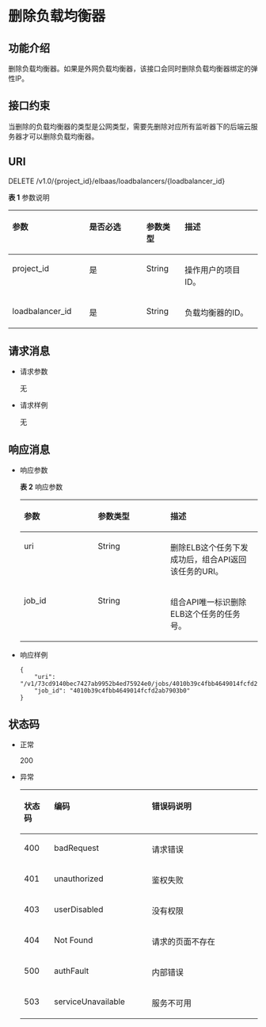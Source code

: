 # 删除负载均衡器<a name="zh-cn_topic_0096561500"></a>

## 功能介绍<a name="zh-cn_topic_0020100179_section55835522"></a>

删除负载均衡器。如果是外网负载均衡器，该接口会同时删除负载均衡器绑定的弹性IP。

## 接口约束<a name="section454075584016"></a>

当删除的负载均衡器的类型是公网类型，需要先删除对应所有监听器下的后端云服务器才可以删除负载均衡器。

## URI<a name="zh-cn_topic_0020100179_section32757653"></a>

DELETE /v1.0/\{project\_id\}/elbaas/loadbalancers/\{loadbalancer\_id\}

**表 1**  参数说明

<a name="zh-cn_topic_0020100179_table21270789"></a>
<table><thead align="left"><tr id="zh-cn_topic_0020100179_row17130265"><th class="cellrowborder" valign="top" width="30.830000000000002%" id="mcps1.2.5.1.1"><p id="zh-cn_topic_0020100179_p45374195"><a name="zh-cn_topic_0020100179_p45374195"></a><a name="zh-cn_topic_0020100179_p45374195"></a>参数</p>
</th>
<th class="cellrowborder" valign="top" width="22.93%" id="mcps1.2.5.1.2"><p id="zh-cn_topic_0020100179_p51431161"><a name="zh-cn_topic_0020100179_p51431161"></a><a name="zh-cn_topic_0020100179_p51431161"></a>是否必选</p>
</th>
<th class="cellrowborder" valign="top" width="15.409999999999998%" id="mcps1.2.5.1.3"><p id="zh-cn_topic_0020100179_p42188327171146"><a name="zh-cn_topic_0020100179_p42188327171146"></a><a name="zh-cn_topic_0020100179_p42188327171146"></a>参数类型</p>
</th>
<th class="cellrowborder" valign="top" width="30.830000000000002%" id="mcps1.2.5.1.4"><p id="zh-cn_topic_0020100179_p5174549"><a name="zh-cn_topic_0020100179_p5174549"></a><a name="zh-cn_topic_0020100179_p5174549"></a>描述</p>
</th>
</tr>
</thead>
<tbody><tr id="zh-cn_topic_0020100179_row16485292"><td class="cellrowborder" valign="top" width="30.830000000000002%" headers="mcps1.2.5.1.1 "><p id="zh-cn_topic_0020100179_p97891027152917"><a name="zh-cn_topic_0020100179_p97891027152917"></a><a name="zh-cn_topic_0020100179_p97891027152917"></a>project_id</p>
</td>
<td class="cellrowborder" valign="top" width="22.93%" headers="mcps1.2.5.1.2 "><p id="zh-cn_topic_0020100179_p47625841"><a name="zh-cn_topic_0020100179_p47625841"></a><a name="zh-cn_topic_0020100179_p47625841"></a>是</p>
</td>
<td class="cellrowborder" valign="top" width="15.409999999999998%" headers="mcps1.2.5.1.3 "><p id="zh-cn_topic_0020100179_p40660579171146"><a name="zh-cn_topic_0020100179_p40660579171146"></a><a name="zh-cn_topic_0020100179_p40660579171146"></a>String</p>
</td>
<td class="cellrowborder" valign="top" width="30.830000000000002%" headers="mcps1.2.5.1.4 "><p id="zh-cn_topic_0020100179_p32487918"><a name="zh-cn_topic_0020100179_p32487918"></a><a name="zh-cn_topic_0020100179_p32487918"></a>操作用户的项目ID。</p>
</td>
</tr>
<tr id="zh-cn_topic_0020100179_row23955812"><td class="cellrowborder" valign="top" width="30.830000000000002%" headers="mcps1.2.5.1.1 "><p id="zh-cn_topic_0020100179_p61372619"><a name="zh-cn_topic_0020100179_p61372619"></a><a name="zh-cn_topic_0020100179_p61372619"></a>loadbalancer_id</p>
</td>
<td class="cellrowborder" valign="top" width="22.93%" headers="mcps1.2.5.1.2 "><p id="zh-cn_topic_0020100179_p5126234"><a name="zh-cn_topic_0020100179_p5126234"></a><a name="zh-cn_topic_0020100179_p5126234"></a>是</p>
</td>
<td class="cellrowborder" valign="top" width="15.409999999999998%" headers="mcps1.2.5.1.3 "><p id="zh-cn_topic_0020100179_p46553182171146"><a name="zh-cn_topic_0020100179_p46553182171146"></a><a name="zh-cn_topic_0020100179_p46553182171146"></a>String</p>
</td>
<td class="cellrowborder" valign="top" width="30.830000000000002%" headers="mcps1.2.5.1.4 "><p id="zh-cn_topic_0020100179_p12571834"><a name="zh-cn_topic_0020100179_p12571834"></a><a name="zh-cn_topic_0020100179_p12571834"></a>负载均衡器的ID。</p>
</td>
</tr>
</tbody>
</table>

## 请求消息<a name="zh-cn_topic_0020100179_section26383427"></a>

-   请求参数

    无


-   请求样例

    无


## 响应消息<a name="zh-cn_topic_0020100179_section36124251"></a>

-   响应参数

    **表 2**  响应参数

    <a name="zh-cn_topic_0020100179_table64935808154453"></a>
    <table><thead align="left"><tr id="zh-cn_topic_0020100179_row25512474154453"><th class="cellrowborder" valign="top" width="31.080000000000002%" id="mcps1.2.4.1.1"><p id="zh-cn_topic_0020100179_p53244510154453"><a name="zh-cn_topic_0020100179_p53244510154453"></a><a name="zh-cn_topic_0020100179_p53244510154453"></a>参数</p>
    </th>
    <th class="cellrowborder" valign="top" width="30.509999999999998%" id="mcps1.2.4.1.2"><p id="zh-cn_topic_0020100179_p40442342173633"><a name="zh-cn_topic_0020100179_p40442342173633"></a><a name="zh-cn_topic_0020100179_p40442342173633"></a>参数类型</p>
    </th>
    <th class="cellrowborder" valign="top" width="38.41%" id="mcps1.2.4.1.3"><p id="zh-cn_topic_0020100179_p35598641154453"><a name="zh-cn_topic_0020100179_p35598641154453"></a><a name="zh-cn_topic_0020100179_p35598641154453"></a>描述</p>
    </th>
    </tr>
    </thead>
    <tbody><tr id="zh-cn_topic_0020100179_row64917647154453"><td class="cellrowborder" valign="top" width="31.080000000000002%" headers="mcps1.2.4.1.1 "><p id="zh-cn_topic_0020100179_p23838021154453"><a name="zh-cn_topic_0020100179_p23838021154453"></a><a name="zh-cn_topic_0020100179_p23838021154453"></a>uri</p>
    </td>
    <td class="cellrowborder" valign="top" width="30.509999999999998%" headers="mcps1.2.4.1.2 "><p id="zh-cn_topic_0020100179_p60866790173633"><a name="zh-cn_topic_0020100179_p60866790173633"></a><a name="zh-cn_topic_0020100179_p60866790173633"></a>String</p>
    </td>
    <td class="cellrowborder" valign="top" width="38.41%" headers="mcps1.2.4.1.3 "><p id="zh-cn_topic_0020100179_p37605851154453"><a name="zh-cn_topic_0020100179_p37605851154453"></a><a name="zh-cn_topic_0020100179_p37605851154453"></a>删除ELB这个任务下发成功后，组合API返回该任务的URI。</p>
    </td>
    </tr>
    <tr id="zh-cn_topic_0020100179_row2908346154453"><td class="cellrowborder" valign="top" width="31.080000000000002%" headers="mcps1.2.4.1.1 "><p id="zh-cn_topic_0020100179_p34249449154453"><a name="zh-cn_topic_0020100179_p34249449154453"></a><a name="zh-cn_topic_0020100179_p34249449154453"></a>job_id</p>
    </td>
    <td class="cellrowborder" valign="top" width="30.509999999999998%" headers="mcps1.2.4.1.2 "><p id="zh-cn_topic_0020100179_p12931069173633"><a name="zh-cn_topic_0020100179_p12931069173633"></a><a name="zh-cn_topic_0020100179_p12931069173633"></a>String</p>
    </td>
    <td class="cellrowborder" valign="top" width="38.41%" headers="mcps1.2.4.1.3 "><p id="zh-cn_topic_0020100179_p30160485154453"><a name="zh-cn_topic_0020100179_p30160485154453"></a><a name="zh-cn_topic_0020100179_p30160485154453"></a>组合API唯一标识删除ELB这个任务的任务号。</p>
    </td>
    </tr>
    </tbody>
    </table>

-   响应样例

    ```
    {
        "uri": "/v1/73cd9140bec7427ab9952b4ed75924e0/jobs/4010b39c4fbb4649014fcfd2ab7903b0",
        "job_id": "4010b39c4fbb4649014fcfd2ab7903b0"
    }
    ```


## 状态码<a name="zh-cn_topic_0020100179_section56682808"></a>

-   正常

    200

-   异常

    <a name="zh-cn_topic_0020100179_table37464071151411"></a>
    <table><thead align="left"><tr id="zh-cn_topic_0020100179_row39359686151411"><th class="cellrowborder" valign="top" width="12.65%" id="mcps1.1.4.1.1"><p id="zh-cn_topic_0020100179_p34018037151411"><a name="zh-cn_topic_0020100179_p34018037151411"></a><a name="zh-cn_topic_0020100179_p34018037151411"></a>状态码</p>
    </th>
    <th class="cellrowborder" valign="top" width="41.11%" id="mcps1.1.4.1.2"><p id="p14710544104718"><a name="p14710544104718"></a><a name="p14710544104718"></a>编码</p>
    </th>
    <th class="cellrowborder" valign="top" width="46.239999999999995%" id="mcps1.1.4.1.3"><p id="zh-cn_topic_0020100179_p3997645151411"><a name="zh-cn_topic_0020100179_p3997645151411"></a><a name="zh-cn_topic_0020100179_p3997645151411"></a>错误码说明</p>
    </th>
    </tr>
    </thead>
    <tbody><tr id="zh-cn_topic_0020100179_row55373813151411"><td class="cellrowborder" valign="top" width="12.65%" headers="mcps1.1.4.1.1 "><p id="zh-cn_topic_0020100179_p56093845151411"><a name="zh-cn_topic_0020100179_p56093845151411"></a><a name="zh-cn_topic_0020100179_p56093845151411"></a>400</p>
    </td>
    <td class="cellrowborder" valign="top" width="41.11%" headers="mcps1.1.4.1.2 "><p id="p1071013442479"><a name="p1071013442479"></a><a name="p1071013442479"></a>badRequest</p>
    </td>
    <td class="cellrowborder" valign="top" width="46.239999999999995%" headers="mcps1.1.4.1.3 "><p id="zh-cn_topic_0020100179_p47307606151411"><a name="zh-cn_topic_0020100179_p47307606151411"></a><a name="zh-cn_topic_0020100179_p47307606151411"></a>请求错误</p>
    </td>
    </tr>
    <tr id="zh-cn_topic_0020100179_row23115274151411"><td class="cellrowborder" valign="top" width="12.65%" headers="mcps1.1.4.1.1 "><p id="zh-cn_topic_0020100179_p60397919151411"><a name="zh-cn_topic_0020100179_p60397919151411"></a><a name="zh-cn_topic_0020100179_p60397919151411"></a>401</p>
    </td>
    <td class="cellrowborder" valign="top" width="41.11%" headers="mcps1.1.4.1.2 "><p id="p1773731184814"><a name="p1773731184814"></a><a name="p1773731184814"></a>unauthorized</p>
    </td>
    <td class="cellrowborder" valign="top" width="46.239999999999995%" headers="mcps1.1.4.1.3 "><p id="zh-cn_topic_0020100179_p60393256151411"><a name="zh-cn_topic_0020100179_p60393256151411"></a><a name="zh-cn_topic_0020100179_p60393256151411"></a>鉴权失败</p>
    </td>
    </tr>
    <tr id="zh-cn_topic_0020100179_row6668396151411"><td class="cellrowborder" valign="top" width="12.65%" headers="mcps1.1.4.1.1 "><p id="zh-cn_topic_0020100179_p3269183151411"><a name="zh-cn_topic_0020100179_p3269183151411"></a><a name="zh-cn_topic_0020100179_p3269183151411"></a>403</p>
    </td>
    <td class="cellrowborder" valign="top" width="41.11%" headers="mcps1.1.4.1.2 "><p id="p16449268489"><a name="p16449268489"></a><a name="p16449268489"></a>userDisabled</p>
    </td>
    <td class="cellrowborder" valign="top" width="46.239999999999995%" headers="mcps1.1.4.1.3 "><p id="zh-cn_topic_0020100179_p63477242151411"><a name="zh-cn_topic_0020100179_p63477242151411"></a><a name="zh-cn_topic_0020100179_p63477242151411"></a>没有权限</p>
    </td>
    </tr>
    <tr id="zh-cn_topic_0020100179_row34424270151411"><td class="cellrowborder" valign="top" width="12.65%" headers="mcps1.1.4.1.1 "><p id="zh-cn_topic_0020100179_p36902522151411"><a name="zh-cn_topic_0020100179_p36902522151411"></a><a name="zh-cn_topic_0020100179_p36902522151411"></a>404</p>
    </td>
    <td class="cellrowborder" valign="top" width="41.11%" headers="mcps1.1.4.1.2 "><p id="p118004106487"><a name="p118004106487"></a><a name="p118004106487"></a>Not Found</p>
    </td>
    <td class="cellrowborder" valign="top" width="46.239999999999995%" headers="mcps1.1.4.1.3 "><p id="zh-cn_topic_0020100179_p36314273151411"><a name="zh-cn_topic_0020100179_p36314273151411"></a><a name="zh-cn_topic_0020100179_p36314273151411"></a>请求的页面不存在</p>
    </td>
    </tr>
    <tr id="zh-cn_topic_0020100179_row58393007151411"><td class="cellrowborder" valign="top" width="12.65%" headers="mcps1.1.4.1.1 "><p id="zh-cn_topic_0020100179_p32213149151411"><a name="zh-cn_topic_0020100179_p32213149151411"></a><a name="zh-cn_topic_0020100179_p32213149151411"></a>500</p>
    </td>
    <td class="cellrowborder" valign="top" width="41.11%" headers="mcps1.1.4.1.2 "><p id="p1025281964811"><a name="p1025281964811"></a><a name="p1025281964811"></a>authFault</p>
    </td>
    <td class="cellrowborder" valign="top" width="46.239999999999995%" headers="mcps1.1.4.1.3 "><p id="zh-cn_topic_0020100179_p59128251151411"><a name="zh-cn_topic_0020100179_p59128251151411"></a><a name="zh-cn_topic_0020100179_p59128251151411"></a>内部错误</p>
    </td>
    </tr>
    <tr id="zh-cn_topic_0020100179_row62392211151411"><td class="cellrowborder" valign="top" width="12.65%" headers="mcps1.1.4.1.1 "><p id="zh-cn_topic_0020100179_p20604349151411"><a name="zh-cn_topic_0020100179_p20604349151411"></a><a name="zh-cn_topic_0020100179_p20604349151411"></a>503</p>
    </td>
    <td class="cellrowborder" valign="top" width="41.11%" headers="mcps1.1.4.1.2 "><p id="p369852418484"><a name="p369852418484"></a><a name="p369852418484"></a>serviceUnavailable</p>
    </td>
    <td class="cellrowborder" valign="top" width="46.239999999999995%" headers="mcps1.1.4.1.3 "><p id="zh-cn_topic_0020100179_p58339563151411"><a name="zh-cn_topic_0020100179_p58339563151411"></a><a name="zh-cn_topic_0020100179_p58339563151411"></a>服务不可用</p>
    </td>
    </tr>
    </tbody>
    </table>


